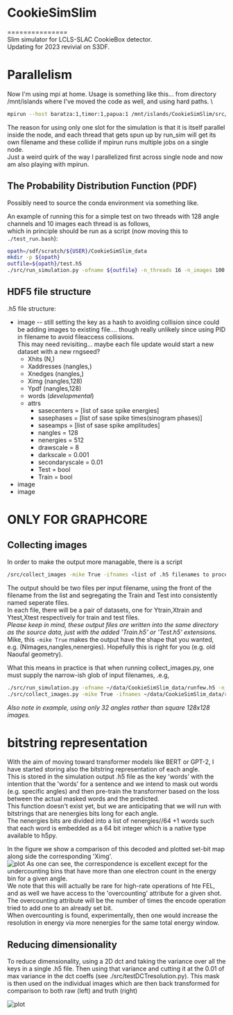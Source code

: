 # CookieSimSlim  
===============  
Slim simulator for LCLS-SLAC CookieBox detector.  
Updating for 2023 revivial on S3DF.   

# Parallelism
Now I'm using mpi at home.  Usage is something like this... from directory /mnt/islands where I've moved the code as well, and using hard paths.  \
```bash
mpirun --host baratza:1,timor:1,papua:1 /mnt/islands/CookieSimSlim/src/run_simulation.py -ofname /mnt/islands/CookieSimSlim_data/css.h5 -n_threads 8 -n_angles 128 -n_energies 128 -n_images 1024 -offset_threads 16
```  
The reason for using only one slot for the simulation is that it is itself parallel inside the node, and each thread that gets spun up by run\_sim will get its own filename and these collide if mpirun runs multiple jobs on a single node.  
Just a weird quirk of the way I parallelized first across single node and now am also playing with mpirun.  

## The Probability Distribution Function (PDF)  
Possibly need to source the conda environment via something like.

An example of running this for a simple test on two threads with 128 angle channels and 10 images each thread is as follows,  
which in principle should be run as a script (now moving this to ```./test_run.bash```):    
```bash  
opath=/sdf/scratch/${USER}/CookieSimSlim_data  
mkdir -p ${opath}  
outfile=${opath}/test.h5  
./src/run_simulation.py -ofname ${outfile} -n_threads 16 -n_images 100 -n_angles 128 -n_energies 512 -polstrength 1 -polstrengthvar 1 -centralenergy 256 -centralenergyvar 128 -kickstrength 128 -kickstrengthvar 64 -drawscale 8
```  

## HDF5 file structure  
.h5 file structure: 
* image	-- still setting the key as a hash to avoiding collision since could be adding images to existing file.... though really unlikely since using PID in filename to avoid fileaccess collisions.  
This may need revisiting... maybe each file update would start a new dataset with a new rngseed?
	* Xhits (N,)  
	* Xaddresses (nangles,)  
	* Xnedges (nangles,)  
	* Ximg (nangles,128)  
	* Ypdf (nangles,128)  
	* words (*developmental*)  
	* attrs  
		* sasecenters = [list of sase spike energies]
		* sasephases = [list of sase spike times(sinogram phases)]
		* saseamps = [list of sase spike amplitudes]
		* nangles = 128   
		* nenergies = 512  
		* drawscale = 8 
		* darkscale = 0.001
		* secondaryscale = 0.01
		* Test = bool
		* Train = bool  
* image  
* image  


# ONLY FOR GRAPHCORE
## Collecting images
In order to make the output more managable, there is a script 
```bash
/src/collect_images -mike True -ifnames <list of .h5 filenames to process into individual Train and Test .h5 files>
```
The output should be two files per input filename, using the front of the filename from the list and segregating the Train and Test into consistently named seperate files.  
In each file, there will be a pair of datasets, one for Ytrain,Xtrain and Ytest,Xtest respectively for train and test files.  
*Please keep in mind, these output files are written into the same directory as the source data, just with the added 'Train.h5' or 'Test.h5' extensions.*  
Mike, this ```-mike True``` makes the output have the shape that you wanted, e.g. (Nimages,nangles,nenergies).  Hopefully this is right for you (e.g. old Naoufal geometry).  

What this means in practice is that when running collect\_images.py, one must supply the narrow-ish glob of input filenames, .e.g,
```bash
./src/run_simulation.py -ofname ~/data/CookieSimSlim_data/runfew.h5 -n_threads 4 -n_angles 32 -n_energies 128 -n_images 100 -drawscale 0.2
./src/collect_images.py -mike True -ifnames ~/data/CookieSimSlim_data/runfew.[01][0-9].h5
```
*Also note in example, using only 32 angles rather than square 128x128 images.*



# bitstring representation  
With the aim of moving toward transformer models like BERT or GPT-2, I have started storing also the bitstring representation of each angle.  
This is stored in the simulation output .h5 file as the key 'words' with the intention that the 'words' for a sentence and we intend to mask out words (e.g. specific angles) and then pre-train the transformer based on the loss between the actual masked words and the predicted.  
This function doesn't exist yet, but we are anticipating that we will run with bitstrings that are nenergies bits long for each angle.  
The nenergies bits are divided into a list of nenergies//64 +1 words such that each word is embedded as a 64 bit integer which is a native type available to h5py.  

In the figure we show a comparison of this decoded and plotted set-bit map along side the corresponding 'Ximg'.  
![plot](./figs/compare_images.png)
As one can see, the correspondence is excellent except for the undercounting bins that have more than one electron count in the energy bin for a given angle.  
We note that this will actually be rare for high-rate operations of hte FEL, and as well we have access to the 'overcounting' attribute for a given shot.  
The overcounting attribute will be the number of times the encode operation tried to add one to an already set bit.  
When overcounting is found, experimentally, then one would increase the resolution in energy via more nenergies for the same total energy window.  


## Reducing dimensionality  

To reduce dimensionality, using a 2D dct and taking the variance over all the keys in a single .h5 file.  Then using that variance and cutting it at the 0.01 of max variance in the dct coeffs (see ./src/testDCTresolution.py).  This mask is then used on the individual images which are then back transformed for comparison to both raw (left) and truth (right)

![plot](./figs/plotting.dctmasking.png)



